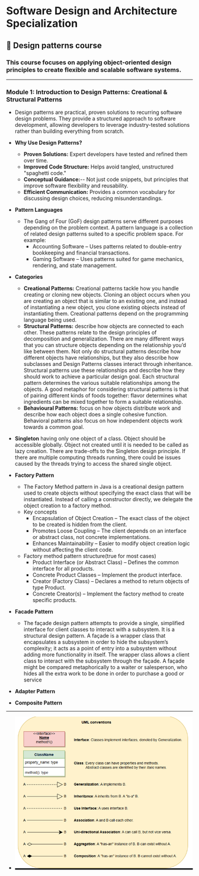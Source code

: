 # Software Design and Architecture Specialization

## 📌 Design patterns course

### This course focuses on applying object-oriented design principles to create flexible and scalable software systems.

---

### Module 1: Introduction to Design Patterns: Creational & Structural Patterns

- Design patterns are practical, proven solutions to recurring software design problems. They provide a structured
  approach to software development, allowing developers to leverage industry-tested solutions rather than building
  everything from scratch.

- **Why Use Design Patterns?**
    - **Proven Solutions:** Expert developers have tested and refined them over time.
    - **Improved Code Structure:** Helps avoid tangled, unstructured "spaghetti code."
    - **Conceptual Guidance:**-- Not just code snippets, but principles that improve software flexibility and
      reusability.
    - **Efficient Communication:** Provides a common vocabulary for discussing design choices, reducing
      misunderstandings.
- **Pattern Languages**
    - The Gang of Four (GoF) design patterns serve different purposes depending on the problem context. A pattern
      language is a collection of related design patterns suited to a specific problem space. For example:
        - Accounting Software – Uses patterns related to double-entry bookkeeping and financial transactions.
        - Gaming Software – Uses patterns suited for game mechanics, rendering, and state management.
- **Categories**
    - **Creational Patterns:** Creational patterns tackle how you handle creating or cloning new objects. Cloning an
      object occurs when you are creating an object that is similar to an existing one, and instead
      of instantiating a new object, you clone existing objects instead of instantiating them.
      Creational patterns depend on the programming language being used.
    - **Structural Patterns:** describe how objects are connected to each other. These patterns relate to the design
      principles of decomposition and generalization. There are many different ways that you can structure objects
      depending on the relationship you’d like between them. Not only do structural patterns describe how different
      objects have relationships, but they also describe how subclasses and Design Patterns classes interact through
      inheritance. Structural patterns use these relationships and describe how they should work to achieve a particular
      design goal. Each structural pattern determines the various suitable relationships among the objects. A good
      metaphor for considering structural patterns is that of pairing different kinds of foods together: flavor
      determines what ingredients can be mixed together to form a suitable relationship.
    - **Behavioural Patterns:** focus on how objects distribute work and describe how each object does a single cohesive
      function. Behavioral patterns also focus on how independent objects work towards a common goal.
- **Singleton** having only one object of a class. Object should be accessible globally. Object not created until it is
  needed to be called as lazy creation. There are trade-offs to the Singleton design principle. If there are multiple
  computing threads running, there could be issues caused by the threads trying to access the shared single object.
- **Factory Pattern**
    - The Factory Method pattern in Java is a creational design pattern used to create objects without specifying the
      exact class that will be instantiated. Instead of calling a constructor directly, we delegate the object creation
      to a factory method.
    - Key concepts
        - Encapsulation of Object Creation – The exact class of the object to be created is hidden from the client.
        - Promotes Loose Coupling – The client depends on an interface or abstract class, not concrete implementations.
        - Enhances Maintainability – Easier to modify object creation logic without affecting the client code.
    - Factory method pattern structure(true for most cases)
        - Product Interface (or Abstract Class) – Defines the common interface for all products.
        - Concrete Product Classes – Implement the product interface.
        - Creator (Factory Class) – Declares a method to return objects of type Product.
        - Concrete Creator(s) – Implement the factory method to create specific products.
- **Facade Pattern**
    - The façade design pattern attempts to provide a single, simplified interface for client classes to interact with a
      subsystem. It is a structural design pattern. A façade is a wrapper class that encapsulates a subsystem in
      order to hide the subsystem’s complexity; it acts as a point of entry into a subsystem without adding more
      functionality in itself. The wrapper class allows a client class to interact with the subsystem through the
      façade. A façade might be compared metaphorically to a waiter or salesperson, who hides all the extra work to be
      done in order to purchase a good or service
- **Adapter Pattern**
- **Composite Pattern**

---

- ![img.png](src/resources/img.png)